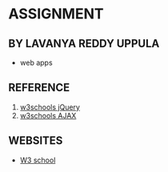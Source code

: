 # ASSIGNMENT 
## BY LAVANYA REDDY UPPULA
- web apps
## REFERENCE
1. [w3schools jQuery](https://www.w3schools.com/JQuery/)
1. [w3schools AJAX]( https://www.w3schools.com/js/tryit.asp?filename=tryjs_ajax_first)
## WEBSITES
- [W3 school](https://www.w3schools.com/tags/)
